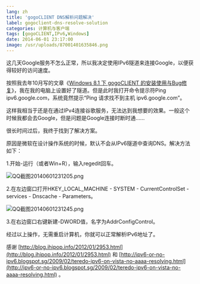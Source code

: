 ```yaml
---
lang: zh
title: 'gogoCLIENT DNS解析问题解决'
label: gogoclient-dns-resolve-solution
categories: 计算机与客户端
tags: [gogoCLIENT,IPv6,Windows]
date: 2014-06-01 23:17:00
image: /usr/uploads/87001401635846.png
---
```

这几天Google服务不怎么正常，所以我决定使用IPv6隧道来连接Google，以便获得较好的访问速度。

按照我去年10月写的文章《[Windows 8.1 下 gogoCLIENT 的安装使用与Bug修复](/article/modify-computer/windows-8-1-gogoclient-install-repair-bug.lantian)》，我在我的电脑上设置好了隧道。但是此时我打开命令提示符Ping ipv6.google.com，系统竟然提示“Ping 请求找不到主机 ipv6.google.com”。

这样我相当于还是在通过IPv4连接谷歌服务，无法达到我想要的效果。一般这个时候我都会去Google，但是问题是Google连接时断时通……

很长时间过后，我终于找到了解决方案。

原因是微软在设计操作系统的时候，默认不会从IPv6隧道中查询DNS。解决方法如下：

1.开始-运行（或者Win+R），输入regedit回车。

<img src="/usr/uploads/87001401635846.png" style="float:none;" title="QQ截图20140601231205.png"/>

2.在左边窗口打开HKEY_LOCAL_MACHINE - SYSTEM - CurrentControlSet - services - Dnscache - Parameters。

<img src="/usr/uploads/57211401635846.png" title="QQ截图20140601231245.png" style="white-space: normal; float: none;"/><br/>

3.在右边窗口右键新建-DWORD值，名字为AddrConfigControl。

经过以上操作，无需重启计算机，你就可以正常解析IPv6地址了。

感谢 [http://blog.ihipop.info/2012/01/2953.html](http://blog.ihipop.info/2012/01/2953.html) 和 [http://ipv6-or-no-ipv6.blogspot.sg/2009/02/teredo-ipv6-on-vista-no-aaaa-resolving.html](http://ipv6-or-no-ipv6.blogspot.sg/2009/02/teredo-ipv6-on-vista-no-aaaa-resolving.html) 。
